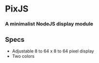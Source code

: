 # PixJS
### A minimalist NodeJS display module

## Specs
- Adjustable 8 to 64 x 8 to 64 pixel display
- Two colors

